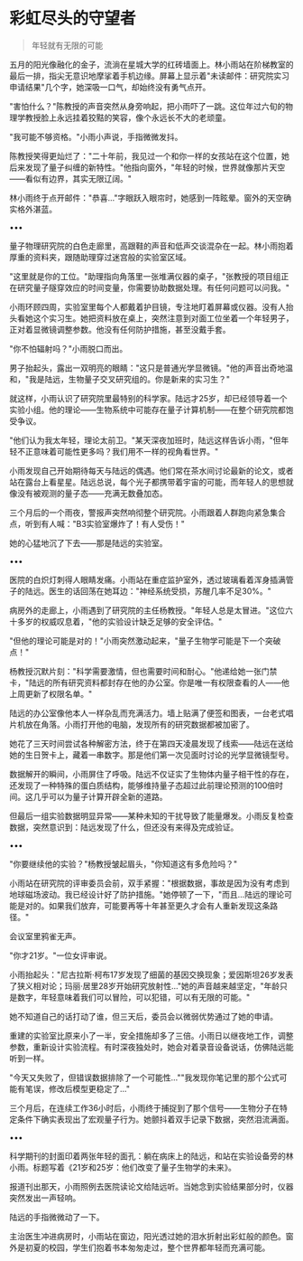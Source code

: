 # 彩虹尽头的守望者

> 年轻就有无限的可能

五月的阳光像融化的金子，流淌在星城大学的红砖墙面上。林小雨站在阶梯教室的最后一排，指尖无意识地摩挲着手机边缘。屏幕上显示着"未读邮件：研究院实习申请结果"几个字，她深吸一口气，却始终没有勇气点开。

"害怕什么？"陈教授的声音突然从身旁响起，把小雨吓了一跳。这位年过六旬的物理学教授脸上永远挂着狡黠的笑容，像个永远长不大的老顽童。

"我可能不够资格。"小雨小声说，手指微微发抖。

陈教授笑得更灿烂了："二十年前，我见过一个和你一样的女孩站在这个位置，她后来发现了量子纠缠的新特性。"他指向窗外，"年轻的时候，世界就像那片天空——看似有边界，其实无限辽阔。"

林小雨终于点开邮件："恭喜..."字眼跃入眼帘时，她感到一阵眩晕。窗外的天空确实格外湛蓝。

•••

量子物理研究院的白色走廊里，高跟鞋的声音和低声交谈混杂在一起。林小雨抱着厚重的资料夹，跟随助理穿过迷宫般的实验室区域。

"这里就是你的工位。"助理指向角落里一张堆满仪器的桌子，"张教授的项目组正在研究量子隧穿效应的时间变量，你需要协助数据处理。有任何问题可以问我。"

小雨环顾四周，实验室里每个人都戴着护目镜，专注地盯着屏幕或仪器。没有人抬头看她这个实习生。她把资料放在桌上，突然注意到对面工位坐着一个年轻男子，正对着显微镜调整参数。他没有任何防护措施，甚至没戴手套。

"你不怕辐射吗？"小雨脱口而出。

男子抬起头，露出一双明亮的眼睛："这只是普通光学显微镜。"他的声音出奇地温和，"我是陆远，生物量子交叉研究组的。你是新来的实习生？"

就这样，小雨认识了研究院里最特别的科学家。陆远才25岁，却已经领导着一个实验小组。他的理论——生物系统中可能存在量子计算机制——在整个研究院都饱受争议。

"他们认为我太年轻，理论太前卫。"某天深夜加班时，陆远这样告诉小雨，"但年轻不正意味着可能性更多吗？我们用不一样的视角看世界。"

小雨发现自己开始期待每天与陆远的偶遇。他们常在茶水间讨论最新的论文，或者站在露台上看星星。陆远总说，每个光子都携带着宇宙的可能，而年轻人的思想就像没有被观测的量子态——充满无数叠加态。

三个月后的一个雨夜，警报声突然响彻整个研究院。小雨跟着人群跑向紧急集合点，听到有人喊："B3实验室爆炸了！有人受伤！"

她的心猛地沉了下去——那是陆远的实验室。

•••

医院的白炽灯刺得人眼睛发痛。小雨站在重症监护室外，透过玻璃看着浑身插满管子的陆远。医生的话回荡在她耳边："神经系统受损，苏醒几率不足30%。"

病房外的走廊上，小雨遇到了研究院的主任杨教授。"年轻人总是太冒进。"这位六十多岁的权威叹息着，"他的实验设计缺乏足够的安全评估。"

"但他的理论可能是对的！"小雨突然激动起来，"量子生物学可能是下一个突破点！"

杨教授沉默片刻："科学需要激情，但也需要时间和耐心。"他递给她一张门禁卡，"陆远的所有研究资料都封存在他的办公室。你是唯一有权限查看的人——他上周更新了权限名单。"

陆远的办公室像他本人一样杂乱而充满活力。墙上贴满了便签和图表，一台老式唱片机放在角落。小雨打开他的电脑，发现所有的研究数据都被加密了。

她花了三天时间尝试各种解密方法，终于在第四天凌晨发现了线索——陆远在送给她的生日贺卡上，藏着一串数字。那是他们第一次见面时讨论的光学显微镜型号。

数据解开的瞬间，小雨屏住了呼吸。陆远不仅证实了生物体内量子相干性的存在，还发现了一种特殊的蛋白质结构，能够维持量子态超过此前理论预测的100倍时间。这几乎可以为量子计算开辟全新的道路。

但最后一组实验数据明显异常——某种未知的干扰导致了能量爆发。小雨反复检查数据，突然意识到：陆远发现了什么，但还没有来得及完成验证。

•••

"你要继续他的实验？"杨教授皱起眉头，"你知道这有多危险吗？"

小雨站在研究院的评审委员会前，双手紧握："根据数据，事故是因为没有考虑到地球磁场波动。我已经设计好了防护措施。"她停顿了一下，"而且...陆远的理论可能是对的。如果我们放弃，可能要再等十年甚至更久才会有人重新发现这条路径。"

会议室里鸦雀无声。

"你才21岁。"一位女评审说。

小雨抬起头："尼古拉斯·柯布17岁发现了细菌的基因交换现象；爱因斯坦26岁发表了狭义相对论；玛丽·居里28岁开始研究放射性..."她的声音越来越坚定，"年龄只是数字，年轻意味着我们可以冒险，可以犯错，可以有无限的可能。"

她不知道自己的话打动了谁，但三天后，委员会以微弱优势通过了她的申请。

重建的实验室比原来小了一半，安全措施却多了三倍。小雨日以继夜地工作，调整参数，重新设计实验流程。有时深夜独处时，她会对着录音设备说话，仿佛陆远能听到一样。

"今天又失败了，但错误数据排除了一个可能性...""我发现你笔记里的那个公式可能有笔误，修改后模型更稳定了..."

三个月后，在连续工作36小时后，小雨终于捕捉到了那个信号——生物分子在特定条件下确实表现出了宏观量子行为。她颤抖着双手记录下数据，突然泪流满面。

•••

科学期刊的封面印着两张年轻的面孔：躺在病床上的陆远，和站在实验设备旁的林小雨。标题写着《21岁和25岁：他们改变了量子生物学的未来》。

报道刊出那天，小雨照例去医院读论文给陆远听。当她念到实验结果部分时，仪器突然发出一声轻响。

陆远的手指微微动了一下。

主治医生冲进病房时，小雨站在窗边，阳光透过她的泪水折射出彩虹般的颜色。窗外是初夏的校园，学生们抱着书本匆匆走过，整个世界都年轻而充满可能。
